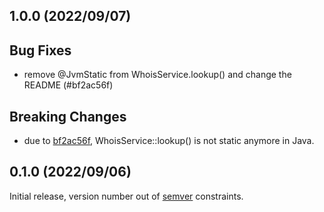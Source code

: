 <a name="1.0.0"></a>
## 1.0.0 (2022/09/07)


## Bug Fixes

* remove @JvmStatic from WhoisService.lookup() and change the README (#bf2ac56f)

## Breaking Changes

* due to [bf2ac56f](/commits/bf2ac56f5585d580e30cf6727860a2aec88e920b),
  WhoisService::lookup() is not static anymore in Java.

<a name="0.1.0"></a>
## 0.1.0 (2022/09/06)


Initial release, version number out of [semver](https://semver.org/spec/v2.0.0.html) constraints.
